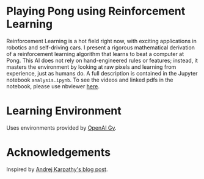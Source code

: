 # Playing Pong using Reinforcement Learning
Reinforcement Learning is a hot field right now, with exciting applications in robotics and self-driving cars. 
I present a rigorous mathematical derivation of a reinforcement learning algorithm that learns to beat a computer at Pong. 
This AI does not rely on hand-engineered rules or features; 
instead, it masters the environment by looking at raw pixels and learning from experience, just as humans do.
A full description is contained in the Jupyter notebook `analysis.ipynb`. 
To see the videos and linked pdfs in the notebook, please use nbviewer 
[here](http://nbviewer.jupyter.org/github/petermchale/pong_RL/blob/master/analysis.ipynb).

# Learning Environment
Uses environments provided by [OpenAI Gy](https://github.com/openai/gym).

# Acknowledgements
Inspired by [Andrej Karpathy's blog post](http://karpathy.github.io/2016/05/31/rl/). 


